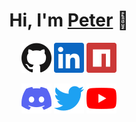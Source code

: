 <h1 align="center">Hi, I'm <a href="https://peterhan.dev">Peter</a> 👋</h1>

<p align="center">
  <a href="https://github.com/peterthehan"><img alt="GitHub" title="GitHub" height="48" width="48" src="assets/github.svg"></a>
  <a href="https://www.linkedin.com/in/peterthehan"><img alt="LinkedIn" title="LinkedIn" height="48" width="48" src="assets/linkedin.svg"></a>
  <a href="https://www.npmjs.com/~peterthehan"><img alt="npm" title="npm" height="48" width="48" src="assets/npm.svg"></a>
</p>

<p align="center">
  <a href="https://discord.gg/WjEFnzC"><img alt="Discord" title="Discord" height="48" width="48" src="assets/discord.svg"></a>
  <a href="https://twitter.com/PeterTheHan"><img alt="Twitter" title="Twitter" height="48" width="48" src="assets/twitter.svg"></a>
  <a href="https://youtube.com/channel/UC5QVwln-tycBa-CoB88a7wA"><img alt="YouTube" title="YouTube" height="48" width="48" src="assets/youtube.svg"></a>
</p>
